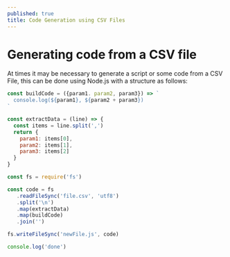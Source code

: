 ```yaml
---
published: true
title: Code Generation using CSV Files
---
```


# Generating code from a CSV file

At times it may be necessary to generate a script or some code from a CSV File, this can be done using Node.js with a structure as follows:

```js
const buildCode = ({param1. param2, param3}) => `
  console.log(${param1}, ${param2 + param3})
`

const extractData = (line) => {
  const items = line.split(',')
  return {
    param1: items[0],
    param2: items[1],
    param3: items[2]
  }
}

const fs = require('fs')

const code = fs
   .readFileSync('file.csv', 'utf8')
   .split('\n')
   .map(extractData)
   .map(buildCode)
   .join('')

fs.writeFileSync('newFile.js', code)

console.log('done')
```
